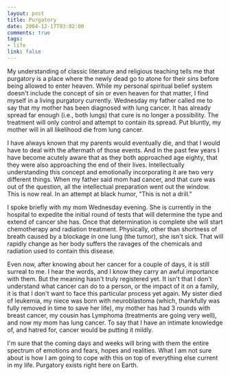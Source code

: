 ```yaml
--- 
layout: post
title: Purgatory
date: 2004-12-17T03:02:00
comments: true
tags:
- life
link: false
---
```

My understanding of classic literature and religious teaching tells me that purgatory is a place where the newly dead go to atone for their sins before being allowed to enter heaven. While my personal spiritual belief system doesn't include the concept of sin or even heaven for that matter, I find myself in a living purgatory currently. Wednesday my father called me to say that my mother has been diagnosed with lung cancer. It has already spread far enough (i.e., both lungs) that cure is no longer a possibility. The treatment will only control and attempt to contain its spread. Put bluntly, my mother will in all likelihood die from lung cancer.

I have always known that my parents would eventually die, and that I would have to deal with the aftermath of those events. And in the past few years I have become acutely aware that as they both approached age eighty, that they were also approaching the end of their lives. Intellectually understanding this concept and emotionally incorporating it are two very different things. When my father said mom had cancer, and that cure was out of the question, all the intellectual preparation went out the window. This is now real. In an attempt at black humor, "This is not a drill."

I spoke briefly with my mom Wednesday evening. She is currently in the hospital to expedite the initial round of tests that will determine the type and extend of cancer she has. Once that determination is complete she will start chemotherapy and radiation treatment. Physically, other than shortness of breath caused by a blockage in one lung (the tumor), she isn't sick. That will rapidly change as her body suffers the ravages of the chemicals and radiation used to contain this disease.

Even now, after knowing about her cancer for a couple of days, it is still surreal to me. I hear the words, and I know they carry an awful importance with them. But the meaning hasn't truly registered yet. It isn't that I don't understand what cancer can do to a person, or the impact of it on a family, it is that I don't want to face this particular process yet again. My sister died of leukemia, my niece was born with neuroblastoma (which, thankfully was fully removed in time to save her life), my mother has had 3 rounds with breast cancer, my cousin has Lymphoma (treatments are going very well), and now my mom has lung cancer. To say that I have an intimate knowledge of, and hatred for, cancer would be putting it mildly.

I'm sure that the coming days and weeks will bring with them the entire spectrum of emotions and fears, hopes and realities. What I am not sure about is how I am going to cope with this on top of everything else current in my life. Purgatory exists right here on Earth.

